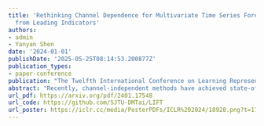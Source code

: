 ```yaml
---
title: 'Rethinking Channel Dependence for Multivariate Time Series Forecasting: Learning
  from Leading Indicators'
authors:
- admin
- Yanyan Shen
date: '2024-01-01'
publishDate: '2025-05-25T08:14:53.200877Z'
publication_types:
- paper-conference
publication: "The Twelfth International Conference on Learning Representations **(ICLR'24)**"
abstract: "Recently, channel-independent methods have achieved state-of-the-art performance in multivariate time series (MTS) forecasting. Despite reducing overfitting risks, these methods miss potential opportunities in utilizing channel dependence for accurate predictions. We argue that there exist locally stationary lead-lag relationships between variates, i.e., some lagged variates may follow the leading indicators within a short time period. Exploiting such channel dependence is beneficial since leading indicators offer advance information that can be used to reduce the forecasting difficulty of the lagged variates. In this paper, we propose a new method named LIFT that first efficiently estimates leading indicators and their leading steps at each time step and then judiciously allows the lagged variates to utilize the advance information from leading indicators. LIFT plays as a plugin that can be seamlessly collaborated with arbitrary time series forecasting methods. Extensive experiments on six real-world datasets demonstrate that LIFT improves the state-of-the-art methods by 5.5% in average forecasting performance. Our code is available at https://github.com/SJTU-DMTai/LIFT."
url_pdf: https://arxiv.org/pdf/2401.17548
url_code: https://github.com/SJTU-DMTai/LIFT
url_poster: https://iclr.cc/media/PosterPDFs/ICLR%202024/18928.png?t=1714892383.2416034
---
```

